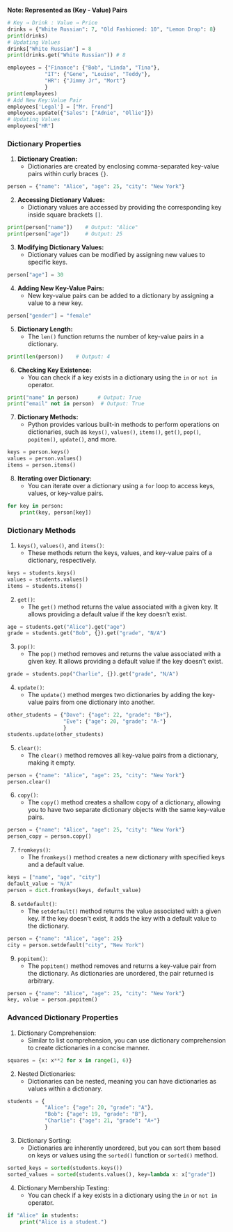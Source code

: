 **Note: Represented as (Key - Value) Pairs**
```python
# Key → Drink : Value → Price
drinks = {"White Russian": 7, "Old Fashioned: 10", "Lemon Drop": 8}
print(drinks)
# Updating Values
drinks["White Russian"] = 8
print(drinks.get("White Russian")) # 8
```

```python
employees = {"Finance": {"Bob", "Linda", "Tina"},
			"IT": {"Gene", "Louise", "Teddy"},
			"HR": {"Jimmy Jr", "Mort"}
			}
print(employees)
# Add New Key:Value Pair
employees['Legal'] = ["Mr. Frond"]
employees.update({"Sales": ["Adnie", "Ollie"]})
# Updating Values
employees["HR"]
```

### Dictionary Properties
1. **Dictionary Creation:**
	- Dictionaries are created by enclosing comma-separated key-value pairs within curly braces `{}`.
```python
person = {"name": "Alice", "age": 25, "city": "New York"}
```
2. **Accessing Dictionary Values:**
	- Dictionary values are accessed by providing the corresponding key inside square brackets `[]`.
```python
print(person["name"])    # Output: "Alice" 
print(person["age"])     # Output: 25
```
3. **Modifying Dictionary Values:**
	- Dictionary values can be modified by assigning new values to specific keys.
```python
person["age"] = 30
```
4. **Adding New Key-Value Pairs:**
	- New key-value pairs can be added to a dictionary by assigning a value to a new key.
```python
person["gender"] = "female"
```
5. **Dictionary Length:**
	- The `len()` function returns the number of key-value pairs in a dictionary.
```python
print(len(person))    # Output: 4
```
6. **Checking Key Existence:**
	- You can check if a key exists in a dictionary using the `in` or `not in` operator.
```python
print("name" in person)      # Output: True 
print("email" not in person)  # Output: True
```
7. **Dictionary Methods:**
	- Python provides various built-in methods to perform operations on dictionaries, such as `keys()`, `values()`, `items()`, `get()`, `pop()`, `popitem()`, `update()`, and more.
```python
keys = person.keys() 
values = person.values() 
items = person.items()
```
8. **Iterating over Dictionary:**
	- You can iterate over a dictionary using a `for` loop to access keys, values, or key-value pairs.
```python
for key in person:
	print(key, person[key])
```

### Dictionary Methods
1. `keys()`, `values()`, and `items()`:
	- These methods return the keys, values, and key-value pairs of a dictionary, respectively.
```python
keys = students.keys() 
values = students.values()
items = students.items()
```
2. `get()`:
	- The `get()` method returns the value associated with a given key. It allows providing a default value if the key doesn't exist.
```python
age = students.get("Alice").get("age") 
grade = students.get("Bob", {}).get("grade", "N/A")
```
3. `pop()`:
	- The `pop()` method removes and returns the value associated with a given key. It allows providing a default value if the key doesn't exist.
```python
grade = students.pop("Charlie", {}).get("grade", "N/A")
```
4. `update()`:
	- The `update()` method merges two dictionaries by adding the key-value pairs from one dictionary into another.
```python
other_students = {"Dave": {"age": 22, "grade": "B+"}, 
				  "Eve": {"age": 20, "grade": "A-"}
				  } 
students.update(other_students)
```
5. `clear()`:
	- The `clear()` method removes all key-value pairs from a dictionary, making it empty.
```python
person = {"name": "Alice", "age": 25, "city": "New York"} 
person.clear()
```
6. `copy()`:
	- The `copy()` method creates a shallow copy of a dictionary, allowing you to have two separate dictionary objects with the same key-value pairs.
```python
person = {"name": "Alice", "age": 25, "city": "New York"} 
person_copy = person.copy()
```
7. `fromkeys()`:
	- The `fromkeys()` method creates a new dictionary with specified keys and a default value.
```python
keys = ["name", "age", "city"] 
default_value = "N/A" 
person = dict.fromkeys(keys, default_value)
```
8. `setdefault()`:
	- The `setdefault()` method returns the value associated with a given key. If the key doesn't exist, it adds the key with a default value to the dictionary.
```python
person = {"name": "Alice", "age": 25} 
city = person.setdefault("city", "New York")
```
9. `popitem()`:
	- The `popitem()` method removes and returns a key-value pair from the dictionary. As dictionaries are unordered, the pair returned is arbitrary.
```python
person = {"name": "Alice", "age": 25, "city": "New York"}
key, value = person.popitem()
```
### Advanced Dictionary Properties
1. Dictionary Comprehension:
	- Similar to list comprehension, you can use dictionary comprehension to create dictionaries in a concise manner.
```python
squares = {x: x**2 for x in range(1, 6)}
```
2. Nested Dictionaries:
	- Dictionaries can be nested, meaning you can have dictionaries as values within a dictionary.
```python
students = {
			"Alice": {"age": 20, "grade": "A"},
			"Bob": {"age": 19, "grade": "B"},
			"Charlie": {"age": 21, "grade": "A+"} 
			}
```
3. Dictionary Sorting:
	- Dictionaries are inherently unordered, but you can sort them based on keys or values using the `sorted()` function or `sorted()` method.
```python
sorted_keys = sorted(students.keys()) 
sorted_values = sorted(students.values(), key=lambda x: x["grade"])
```
4. Dictionary Membership Testing: 
	- You can check if a key exists in a dictionary using the `in` or `not in` operator.
```python
if "Alice" in students:
	print("Alice is a student.")
```